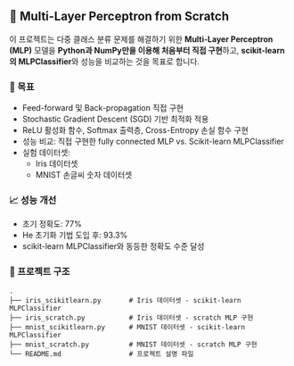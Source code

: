 ## 🧠 Multi-Layer Perceptron from Scratch
이 프로젝트는 다중 클래스 분류 문제를 해결하기 위한 **Multi-Layer Perceptron (MLP)** 모델을 **Python과 NumPy만을 이용해 처음부터 직접 구현**하고, **scikit-learn의 MLPClassifier**와 성능을 비교하는 것을 목표로 합니다.

### 📌 목표
- Feed-forward 및 Back-propagation 직접 구현
- Stochastic Gradient Descent (SGD) 기반 최적화 적용
- ReLU 활성화 함수, Softmax 출력층, Cross-Entropy 손실 함수 구현
- 성능 비교: 직접 구현한 fully connected MLP vs. Scikit-learn MLPClassifier
- 실험 데이터셋:
  - Iris 데이터셋
  - MNIST 손글씨 숫자 데이터셋

### 📈 성능 개선
- 초기 정확도: 77%
- He 초기화 기법 도입 후: 93.3%
- scikit-learn MLPClassifier와 동등한 정확도 수준 달성

### 📁 프로젝트 구조
```
.
├── iris_scikitlearn.py       # Iris 데이터셋 - scikit-learn MLPClassifier
├── iris_scratch.py           # Iris 데이터셋 - scratch MLP 구현
├── mnist_scikitlearn.py      # MNIST 데이터셋 - scikit-learn MLPClassifier
├── mnist_scratch.py          # MNIST 데이터셋 - scratch MLP 구현
└── README.md                 # 프로젝트 설명 파일
```
